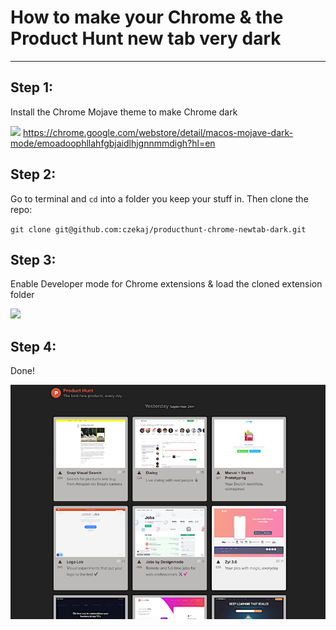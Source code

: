 # How to make your Chrome & the Product Hunt new tab **very dark**
---

## Step 1:

Install the Chrome Mojave theme to make Chrome dark


![](https://lh3.googleusercontent.com/-USs_B_o1rMDjoFiDLJEnE5su-o8xLQKcey0bTwuYGza3i8dmbg0wlMYrtj7RORBafpmYR276T4=w640-h400-e365)
https://chrome.google.com/webstore/detail/macos-mojave-dark-mode/emoadoophllahfgbjaidlhjgnnmmdigh?hl=en

## Step 2:

Go to terminal and `cd` into a folder you keep your stuff in. Then clone the repo: 

`git clone git@github.com:czekaj/producthunt-chrome-newtab-dark.git`

## Step 3:

Enable Developer mode for Chrome extensions & load the cloned extension folder


![](https://developer.chrome.com/static/images/get_started/load_extension.png)

## Step 4:

Done!

![](DEMO.png)
